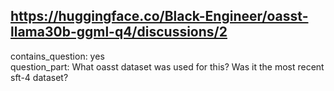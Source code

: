 ## https://huggingface.co/Black-Engineer/oasst-llama30b-ggml-q4/discussions/2

contains_question: yes  
question_part: What oasst dataset was used for this? Was it the most recent sft-4 dataset?